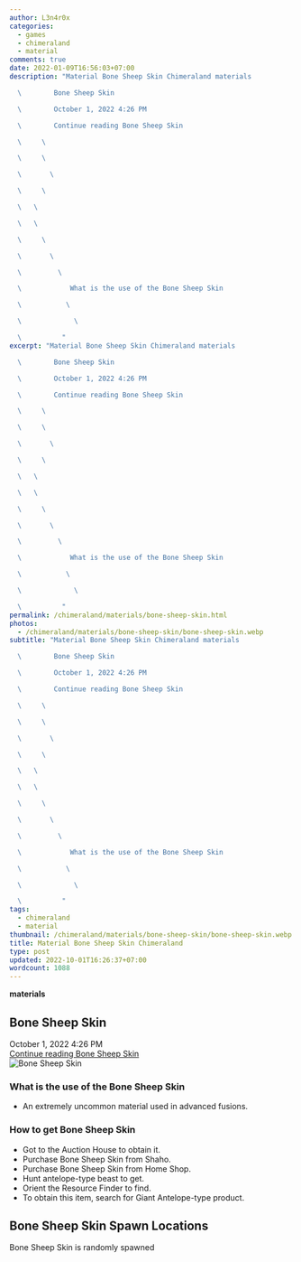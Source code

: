 ```yaml
---
author: L3n4r0x
categories:
  - games
  - chimeraland
  - material
comments: true
date: 2022-01-09T16:56:03+07:00
description: "Material Bone Sheep Skin Chimeraland materials

  \        Bone Sheep Skin

  \        October 1, 2022 4:26 PM

  \        Continue reading Bone Sheep Skin

  \     \ 

  \     \ 

  \       \ 

  \     \ 

  \   \ 

  \   \ 

  \     \ 

  \       \ 

  \         \ 

  \            What is the use of the Bone Sheep Skin

  \           \ 

  \             \ 

  \          "
excerpt: "Material Bone Sheep Skin Chimeraland materials

  \        Bone Sheep Skin

  \        October 1, 2022 4:26 PM

  \        Continue reading Bone Sheep Skin

  \     \ 

  \     \ 

  \       \ 

  \     \ 

  \   \ 

  \   \ 

  \     \ 

  \       \ 

  \         \ 

  \            What is the use of the Bone Sheep Skin

  \           \ 

  \             \ 

  \          "
permalink: /chimeraland/materials/bone-sheep-skin.html
photos:
  - /chimeraland/materials/bone-sheep-skin/bone-sheep-skin.webp
subtitle: "Material Bone Sheep Skin Chimeraland materials

  \        Bone Sheep Skin

  \        October 1, 2022 4:26 PM

  \        Continue reading Bone Sheep Skin

  \     \ 

  \     \ 

  \       \ 

  \     \ 

  \   \ 

  \   \ 

  \     \ 

  \       \ 

  \         \ 

  \            What is the use of the Bone Sheep Skin

  \           \ 

  \             \ 

  \          "
tags:
  - chimeraland
  - material
thumbnail: /chimeraland/materials/bone-sheep-skin/bone-sheep-skin.webp
title: Material Bone Sheep Skin Chimeraland
type: post
updated: 2022-10-01T16:26:37+07:00
wordcount: 1088
---
```


<link
  rel="stylesheet"
  href="https://rawcdn.githack.com/dimaslanjaka/Web-Manajemen/870a349/css/bootstrap-5-3-0-alpha3-wrapper.css"
/>
<section id="bootstrap-wrapper">
  <div data-bs-theme="dark">
    <div
      class="row g-0 border rounded overflow-hidden flex-md-row mb-4 shadow-sm position-relative bg-dark text-light"
    >
      <div class="col p-4 d-flex flex-column position-static">
        <strong class="d-inline-block mb-2 text-success">materials</strong>
        <h2 class="mb-0">Bone Sheep Skin</h2>
        <div class="mb-1 text-muted">October 1, 2022 4:26 PM</div>
        <a
          href="/chimeraland/materials/bone-sheep-skin.html"
          class="stretched-link d-none text-primary"
          >Continue reading Bone Sheep Skin</a
        >
      </div>
      <div class="col-auto d-none d-md-block d-lg-block">
        <img
          src="https://www.webmanajemen.com/chimeraland/materials/bone-sheep-skin/bone-sheep-skin.webp"
          alt="Bone Sheep Skin"
        />
      </div>
    </div>
    <div class="row">
      <div class="col-lg-6 col-12 mb-2">
        <div class="card">
          <div class="card-body">
            <h3 class="card-title">What is the use of the Bone Sheep Skin</h3>
            <div class="card-text">
              <ul>
                <li>
                  An extremely uncommon material used in advanced fusions.
                </li>
              </ul>
            </div>
          </div>
        </div>
      </div>
      <div class="col-lg-6 col-12 mb-2">
        <div class="card">
          <div class="card-body">
            <h3 class="card-title">How to get Bone Sheep Skin</h3>
            <div class="card-text">
              <ul>
                <li>Got to the Auction House to obtain it.</li>
                <li>Purchase Bone Sheep Skin from Shaho.</li>
                <li>Purchase Bone Sheep Skin from Home Shop.</li>
                <li>Hunt antelope-type beast to get.</li>
                <li>Orient the Resource Finder to find.</li>
                <li>
                  To obtain this item, search for Giant Antelope-type product.
                </li>
              </ul>
            </div>
          </div>
        </div>
      </div>
      <div class="col-12 mb-2">
        <h2>Bone Sheep Skin Spawn Locations</h2>
        <p>Bone Sheep Skin is randomly spawned</p>
      </div>
    </div>
  </div>
</section>